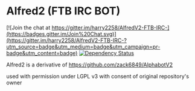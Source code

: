 Alfred2 (FTB IRC BOT)
=================

[![Join the chat at https://gitter.im/harry2258/AlfredV2-FTB-IRC-](https://badges.gitter.im/Join%20Chat.svg)](https://gitter.im/harry2258/AlfredV2-FTB-IRC-?utm_source=badge&utm_medium=badge&utm_campaign=pr-badge&utm_content=badge) [![Dependency Status](https://www.versioneye.com/user/projects/53ea95508b6db5decb00026d/badge.svg?style=flat)](https://www.versioneye.com/user/projects/53ea95508b6db5decb00026d)

Alfred2 is a derivative of https://github.com/zack6849/AlphabotV2

used with permission under LGPL v3 with consent of original repository's owner
